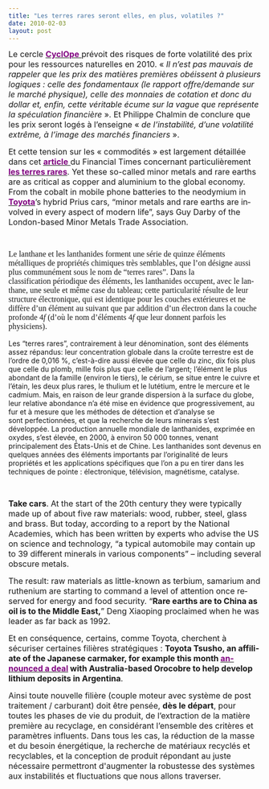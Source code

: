 ```yaml
---
title: "Les terres rares seront elles, en plus, volatiles ?"
date: 2010-02-03
layout: post
---
```


<p class="MsoNormal"><span><font size="3">Le cercle <strong><span style="text-decoration: underline"><a href="http://www.cercle-cyclope.com/"><font color="#800080">CyclOpe<span style="font-weight: normal"> </span></font></a></span></strong>prévoit des risques de forte volatilité des prix pour les ressources naturelles en 2010. « <em>Il n’est pas mauvais de rappeler que les prix des matières premières obéissent à plusieurs logiques : celle des fondamentaux (le rapport offre/demande sur le marché physique), celle des monnaies de cotation et donc du dollar et, enfin, cette véritable écume sur la vague que représente la spéculation financière</em> ». Et Philippe Chalmin de conclure que les prix seront logés à l’enseigne « <em>de l’instabilité, d’une volatilité extrême, à l’image des marchés financiers </em>». </font></span></p> <p class="MsoNormal"><span><font size="3"></font></span></p> <p class="MsoNormal"><font size="3"><span>Et cette tension sur les « commodités » est largement détaillée dans cet <strong><span style="text-decoration: underline"><a href="http://www.ft.com/cms/s/0/49c3bb14-0c40-11df-8b81-00144feabdc0.html"><font color="#800080">article<span style="font-weight: normal"> </span></font></a></span></strong>du Financial Times concernant particulièrement <strong><span style="text-decoration: underline"><a href="http://www.unige.ch/sciences/chimie/?partages/mendeleev/mendel4.php"><font color="#800080">les terres rares</font></a></span></strong>. </span><span lang="EN">Yet these so-called minor metals and rare earths are as critical as copper and aluminium to the global economy. From the cobalt in mobile phone batteries to the neodymium in <strong><a href="http://markets.ft.com/tearsheets/performance.asp?s=jp:7203"><font color="#800080">Toyota</font></a></strong>’s hybrid Prius cars, “minor metals and rare earths are involved in every aspect of modern life”, says Guy Darby of the London-based Minor Metals Trade Association. </span></font></p> <p class="MsoNormal"><font size="3"><span lang="EN"></span></font> </p> <p class="MsoNormal"><font size="3"><span lang="EN"><font face="TimesNewRoman" size="3"><font face="TimesNewRoman" size="3">Le lanthane et les lanthanides forment une série de quinze éléments métalliques de propriétés chimiques très semblables, que l’on désigne aussi plus communément sous le nom de “terres rares”. Dans la classification périodique des éléments, les lanthanides occupent, avec le lanthane, une seule et même case du tableau; cette particularité résulte de leur structure électronique, qui est identique pour les couches extérieures et ne diffère d’un élément au suivant que par addition d’un électron dans la couche profonde 4</font></font><em><font face="TimesNewRoman,Italic" size="3"><font face="TimesNewRoman,Italic" size="3">f </font></font></em></span></font><font face="TimesNewRoman" size="3"><font face="TimesNewRoman" size="3">(d’où le nom d’éléments 4</font></font><em><font face="TimesNewRoman,Italic" size="3"><font face="TimesNewRoman,Italic" size="3">f </font></font></em><font face="TimesNewRoman" size="3"><font face="TimesNewRoman" size="3">que leur donnent parfois les physiciens). </font></font></p><font size="3"><span lang="EN"> <p class="MsoNormal"></p></span></font>   <!--more--> Les “terres rares”, contrairement à leur dénomination, sont des éléments assez répandus: leur concentration globale dans la croûte terrestre est de l’ordre de 0,016 %, c’est-à-dire aussi élevée que celle du zinc, dix fois plus que celle du plomb, mille fois plus que celle de l’argent; l’élément le plus abondant de la famille (environ le tiers), le cérium, se situe entre le cuivre et l’étain, les deux plus rares, le thulium et le lutétium, entre le mercure et le cadmium. Mais, en raison de leur grande dispersion à la surface du globe, leur relative abondance n’a été mise en évidence que progressivement, au fur et à mesure que les méthodes de détection et d’analyse se sont perfectionnées, et que la recherche de leurs minerais s’est développée. La production annuelle mondiale de lanthanides, exprimée en oxydes, s’est élevée, en 2000, à environ 50 000 tonnes, venant principalement des États-Unis et de Chine. Les lanthanides sont devenus en quelques années des éléments importants par l’originalité de leurs propriétés et les applications spécifiques que l’on a pu en tirer dans les techniques de pointe : électronique, télévision, magnétisme, catalyse. <p class="MsoNormal"> </p> <p class="MsoNormal"><font size="3"><span lang="EN"><strong>Take cars</strong>. At the start of the 20th century they were typically made up of about five raw materials: wood, rubber, steel, glass and brass. But today, according to a report by the National Academies, which has been written by experts who advise the US on science and technology, “a typical automobile may contain up to 39 different minerals in various components” – including several obscure metals.</span></font></p> <p class="MsoNormal"><span lang="EN"><font size="3"></font></span></p> <p class="MsoNormal"><font size="3"><span lang="EN">The result: raw materials as little-known as terbium, samarium and ruthenium are starting to command a level of attention once reserved for energy and food security. “<strong>Rare earths are to China as oil is to the Middle East,</strong>” Deng Xiaoping proclaimed when he was leader as far back as 1992.</span><span lang="EN-GB"></span></font></p> <p class="MsoNormal"><span lang="EN-GB"><font size="3"></font></span></p> <p class="MsoNormal"><font size="3"><span lang="EN-GB">Et en conséquence, certains, comme </span><span lang="EN-GB">Toyota</span><span lang="EN-GB">, cherchent à sécuriser certaines filières stratégiques : </span><span lang="EN"><strong>Toyota Tsusho, an affiliate of the Japanese carmaker, for example this month <span style="text-decoration: underline"><a href="http://www.mineweb.com/mineweb/view/mineweb/en/page36?oid=96253&sn=Detail"><font color="#800080">announced a deal</font></a></span> with Australia-based Orocobre to help develop lithium deposits in Argentina</strong>.</span><span lang="EN-GB"></span></font></p> <p class="MsoNormal"><span lang="EN-GB"><font size="3"></font></span></p> <p class="MsoNormal"><span><font size="3">Ainsi toute nouvelle filière (couple moteur avec système de post traitement / carburant) doit être pensée, <strong>dès le départ</strong>, pour toutes les phases de vie du produit, de l’extraction de la matière première au recyclage, en considérant l’ensemble des critères et paramètres influents. Dans tous les cas, la réduction de la masse et du besoin énergétique, la recherche de matériaux recyclés et recyclables, et la conception de produit répondant au juste nécessaire permettront d'augmenter la robustesse des systèmes aux instabilités et fluctuations que nous allons traverser.</font></span></p>